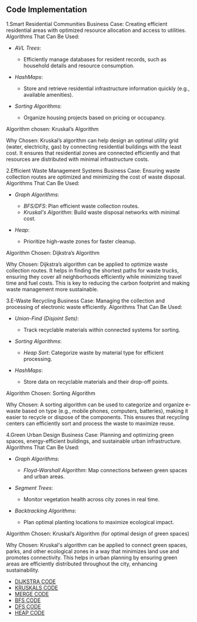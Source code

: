 ## Code Implementation

1.Smart Residential Communities
Business Case: Creating efficient residential areas with optimized resource allocation and access to utilities.
Algorithms That Can Be Used:
- *AVL Trees*:  
  - Efficiently manage databases for resident records, such as household details and resource consumption.  

- *HashMaps*:  
  - Store and retrieve residential infrastructure information quickly (e.g., available amenities).  

- *Sorting Algorithms*:  
  - Organize housing projects based on pricing or occupancy.


Algorithm chosen: Kruskal’s Algorithm

Why Chosen: Kruskal’s algorithm can help design an optimal utility grid (water, electricity, gas) by connecting residential buildings with the least cost. It ensures that residential zones are connected efficiently and that resources are distributed with minimal infrastructure costs.


2.Efficient Waste Management Systems
Business Case: Ensuring waste collection routes are optimized and minimizing the cost of waste disposal.
Algorithms That Can Be Used:
- *Graph Algorithms*:  
  - *BFS/DFS*: Plan efficient waste collection routes.  
  - *Kruskal's Algorithm*: Build waste disposal networks with minimal cost.  

- *Heap*:  
  - Prioritize high-waste zones for faster cleanup.  

Algorithm Chosen: Dijkstra’s Algorithm

Why Chosen: Dijkstra’s algorithm can be applied to optimize waste collection routes. It helps in finding the shortest paths for waste trucks, ensuring they cover all neighborhoods efficiently while minimizing travel time and fuel costs. This is key to reducing the carbon footprint and making waste management more sustainable.


3.E-Waste Recycling
Business Case: Managing the collection and processing of electronic waste efficiently.
Algorithms That Can Be Used:
- *Union-Find (Disjoint Sets)*:  
  - Track recyclable materials within connected systems for sorting.  

- *Sorting Algorithms*:  
  - *Heap Sort*: Categorize waste by material type for efficient processing.  

- *HashMaps*:  
  - Store data on recyclable materials and their drop-off points.

Algorithm Chosen: Sorting Algorithm

Why Chosen: A sorting algorithm can be used to categorize and organize e-waste based on type (e.g., mobile phones, computers, batteries), making it easier to recycle or dispose of the components. This ensures that recycling centers can efficiently sort and process the waste to maximize reuse.


4.Green Urban Design
Business Case: Planning and optimizing green spaces, energy-efficient buildings, and sustainable urban infrastructure.
Algorithms That Can Be Used:
- *Graph Algorithms*:  
  - *Floyd-Warshall Algorithm*: Map connections between green spaces and urban areas.  

- *Segment Trees*:  
  - Monitor vegetation health across city zones in real time.  

- *Backtracking Algorithms*:  
  - Plan optimal planting locations to maximize ecological impact.

Algorithm Chosen: Kruskal’s Algorithm (for optimal design of green spaces)

Why Chosen: Kruskal's algorithm can be applied to connect green spaces, parks, and other ecological zones in a way that minimizes land use and promotes connectivity. This helps in urban planning by ensuring green areas are efficiently distributed throughout the city, enhancing sustainability.

- [DIJKSTRA CODE](./DIJKSTRA.md)
- [KRUSKALS CODE](./KRUSKALS.md)
- [MERGE CODE](./MERGE.md)
- [BFS CODE](./BFS.md)
- [DFS CODE](./DFS.md)
- [HEAP CODE](./HEAP.md)

